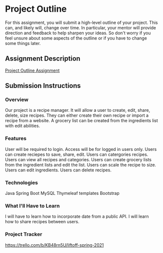 # Project Outline
For this assignment, you will submit a high-level outline of your project. This can, and likely will, change over time. In particular, your mentor will provide direction and feedback to help sharpen your ideas. So don't worry if you feel unsure about some aspects of the outline or if you have to change some things later.

## Assignment Description
[Project Outline Assignment](https://education.launchcode.org/liftoff/modules/assignments/project-outline)

## Submission Instructions

### Overview

Our project is a recipe manager. It will allow a user to create, edit, share, delete, size recipes. They can either create their own recipe or import a recipe from a website.
A grocery list can be created from the ingredients list with edit abilities.

### Features
User will be required to login. Access will be for logged in users only.
Users can create reciepes to save, share, edit.
Users can catergories recipes.
Users can view all recipes and categories.
Users can create grocery lists from the ingredient lists and edit the list.
Users can scale the recipe to size.
Users can edit ingredients.
Users can delete recipes.

### Technologies

Java
Spring Boot
MySQL
Thymeleaf templates
Bootstrap


### What I'll Have to Learn
I will have to learn how to incorporate date from a public API. I will learn how to share recipes between users.

### Project Tracker
https://trello.com/b/KB48rn5U/liftoff-spring-2021

